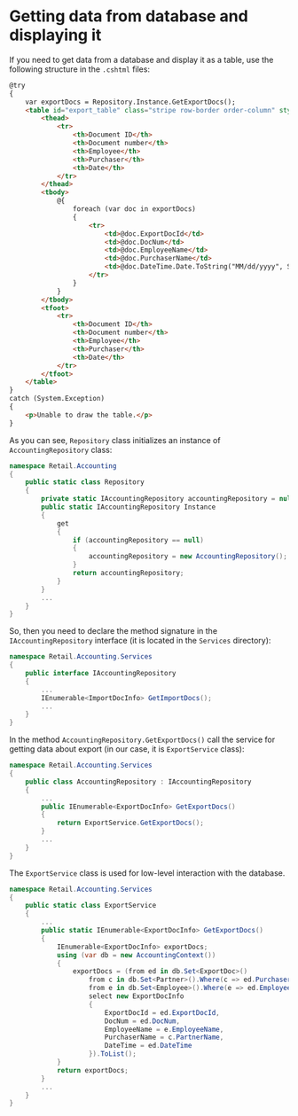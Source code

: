 # Getting data from database and displaying it 

If you need to get data from a database and display it as a table, use the following structure in the `.cshtml` files: 
```HTML
@try
{
    var exportDocs = Repository.Instance.GetExportDocs(); 
    <table id="export_table" class="stripe row-border order-column" style="width:80%">
        <thead>
            <tr>
                <th>Document ID</th>
                <th>Document number</th>
                <th>Employee</th>
                <th>Purchaser</th>
                <th>Date</th>
            </tr>
        </thead>
        <tbody>
            @{
                foreach (var doc in exportDocs)
                {
                    <tr>
                        <td>@doc.ExportDocId</td>
                        <td>@doc.DocNum</td>
                        <td>@doc.EmployeeName</td>
                        <td>@doc.PurchaserName</td>
                        <td>@doc.DateTime.Date.ToString("MM/dd/yyyy", System.Globalization.CultureInfo.CreateSpecificCulture("en-US"))</td>
                    </tr>
                }
            }
        </tbody>
        <tfoot>
            <tr>
                <th>Document ID</th>
                <th>Document number</th>
                <th>Employee</th>
                <th>Purchaser</th>
                <th>Date</th>
            </tr>
        </tfoot>
    </table>
}
catch (System.Exception)
{
    <p>Unable to draw the table.</p>
}
```

As you can see, `Repository` class initializes an instance of `AccountingRepository` class:
```C#
namespace Retail.Accounting
{
    public static class Repository
    {
        private static IAccountingRepository accountingRepository = null; 
        public static IAccountingRepository Instance
        {
            get
            {
                if (accountingRepository == null)
                {
                    accountingRepository = new AccountingRepository(); 
                }
                return accountingRepository; 
            }
        }
        ...
    }
}
```

So, then you need to declare the method signature in the `IAccountingRepository` interface (it is located in the `Services` directory):
```C#
namespace Retail.Accounting.Services
{
    public interface IAccountingRepository
    {
        ...
        IEnumerable<ImportDocInfo> GetImportDocs(); 
        ...
    }
}
```

In the method `AccountingRepository.GetExportDocs()` call the service for getting data about export (in our case, it is `ExportService` class):
```C#
namespace Retail.Accounting.Services
{
    public class AccountingRepository : IAccountingRepository
    {
        ...
        public IEnumerable<ExportDocInfo> GetExportDocs()
        {
            return ExportService.GetExportDocs(); 
        }
        ...
    }
}
```

The `ExportService` class is used for low-level interaction with the database.
```C#
namespace Retail.Accounting.Services
{
    public static class ExportService
    {
        ...
        public static IEnumerable<ExportDocInfo> GetExportDocs()
        {
            IEnumerable<ExportDocInfo> exportDocs; 
            using (var db = new AccountingContext())
            {
                exportDocs = (from ed in db.Set<ExportDoc>()
                    from c in db.Set<Partner>().Where(c => ed.PurchaserId == c.PartnerId) 
                    from e in db.Set<Employee>().Where(e => ed.EmployeeId == e.EmployeeId) 
                    select new ExportDocInfo
                    {
                        ExportDocId = ed.ExportDocId, 
                        DocNum = ed.DocNum, 
                        EmployeeName = e.EmployeeName,
                        PurchaserName = c.PartnerName, 
                        DateTime = ed.DateTime
                    }).ToList(); 
            }
            return exportDocs; 
        }
        ...
    }
}
```

